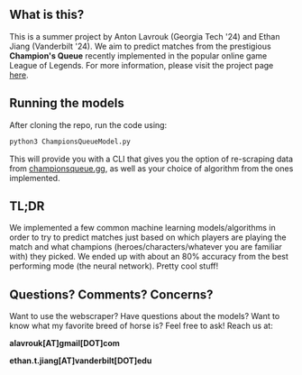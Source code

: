 ## What is this?

This is a summer project by Anton Lavrouk (Georgia Tech '24) and Ethan Jiang (Vanderbilt '24). We aim to predict matches from the prestigious **Champion's Queue** recently implemented in the popular online game League of Legends. For more information, please visit the project page [here](https://alavrouk.github.io/champions-queue-model/).

## Running the models

After cloning the repo, run the code using:

```bash
python3 ChampionsQueueModel.py
```

This will provide you with a CLI that gives you the option of re-scraping data from [championsqueue.gg](https://championsqueue.gg), as well as your choice of algorithm from the ones implemented. 

## TL;DR

We implemented a few common machine learning models/algorithms in order to try to predict matches just based on which players are playing the match and what champions (heroes/characters/whatever you are familiar with) they picked. We ended up with about an 80% accuracy from the best performing mode (the neural network). Pretty cool stuff!

## Questions? Comments? Concerns?

Want to use the webscraper? Have questions about the models? Want to know what my favorite breed of horse is? Feel free to ask! Reach us at:

**alavrouk[AT]gmail[DOT]com**

 **ethan.t.jiang[AT]vanderbilt[DOT]edu**

